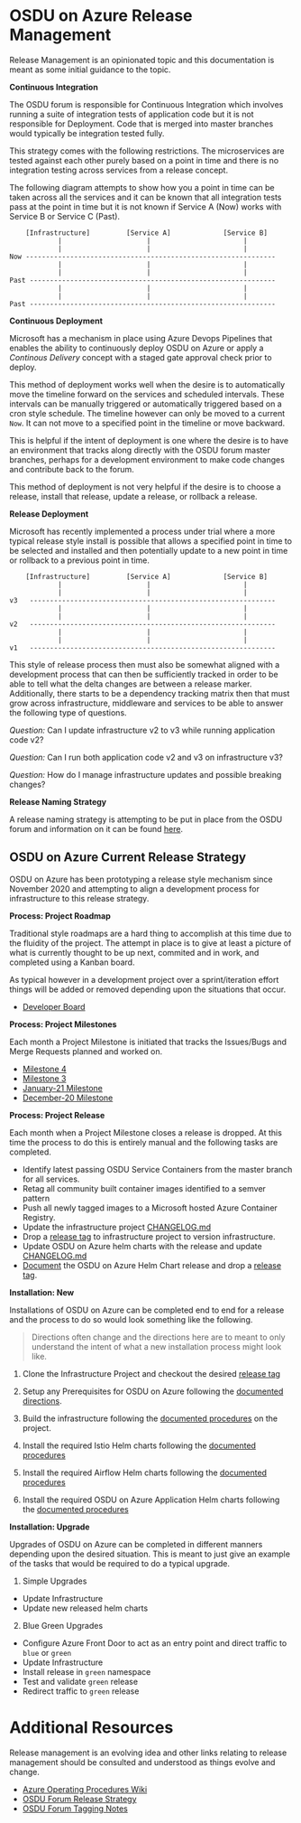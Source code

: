 # OSDU on Azure Release Management

Release Management is an opinionated topic and this documentation is meant as some initial guidance to the topic.

__Continuous Integration__

The OSDU forum is responsible for Continuous Integration which involves running a suite of integration tests of application code but it is not responsible for Deployment.  Code that is merged into master branches would typically be integration tested fully.

This strategy comes with the following restrictions.  The microservices are tested against each other purely based on a point in time and there is no integration testing across services from a release concept.

The following diagram attempts to show how you a point in time can be taken across all the services and it can be known that all integration tests pass at the point in time but it is not known if Service A (Now) works with Service B or Service C (Past).

```
    [Infrastructure]         [Service A]             [Service B]
            |                     |                       |
            |                     |                       |
Now --------------------------------------------------------------
            |                     |                       |
            |                     |                       |
Past -------------------------------------------------------------
            |                     |                       |
            |                     |                       |
Past -------------------------------------------------------------

```

__Continuous Deployment__

Microsoft has a mechanism in place using Azure Devops Pipelines that enables the ability to continuously deploy OSDU on Azure or apply a _Continous Delivery_ concept with a staged gate approval check prior to deploy.

This method of deployment works well when the desire is to automatically move the timeline forward on the services and scheduled intervals.  These intervals can be manually triggered or automatically triggered based on a cron style schedule.  The timeline however can only be moved to a current `Now`.  It can not move to a specified point in the timeline or move backward.

This is helpful if the intent of deployment is one where the desire is to have an environment that tracks along directly with the OSDU forum master branches, perhaps for a development environment to make code changes and contribute back to the forum.

This method of deployment is not very helpful if the desire is to choose a release, install that release, update a release, or rollback a release.

__Release Deployment__

Microsoft has recently implemented a process under trial where a more typical release style install is possible that allows a specified point in time to be selected and installed and then potentially update to a new point in time or rollback to a previous point in time.


```
    [Infrastructure]         [Service A]             [Service B]
            |                     |                       |
            |                     |                       |
v3   -------------------------------------------------------------
            |                     |                       |
            |                     |                       |
v2   -------------------------------------------------------------
            |                     |                       |
            |                     |                       |
v1   -------------------------------------------------------------

```

This style of release process then must also be somewhat aligned with a development process that can then be sufficiently tracked in order to be able to tell what the delta changes are between a release marker.  Additionally, there starts to be a dependency tracking matrix then that must grow across infrastructure, middleware and services to be able to answer the following type of questions.

_Question:_ Can I update infrastructure v2 to v3 while running application code v2?

_Question:_ Can I run both application code v2 and v3 on infrastructure v3?

_Question:_ How do I manage infrastructure updates and possible breaking changes?


__Release Naming Strategy__

A release naming strategy is attempting to be put in place from the OSDU forum and information on it can be found [here](http://osdu.projects.opengroup.org/pmc/work-products/versioning-strategy/).


## OSDU on Azure Current Release Strategy

OSDU on Azure has been prototyping a release style mechanism since November 2020 and attempting to align a development process for infrastructure to this release strategy.

__Process: Project Roadmap__

Traditional style roadmaps are a hard thing to accomplish at this time due to the fluidity of the project.  The attempt in place is to give at least a picture of what is currently thought to be up next, commited and in work, and completed using a Kanban board.

As typical however in a development project over a sprint/iteration effort things will be added or removed depending upon the situations that occur.

- [Developer Board](https://community.opengroup.org/osdu/platform/deployment-and-operations/infra-azure-provisioning/-/boards)


__Process: Project Milestones__

Each month a Project Milestone is initiated that tracks the Issues/Bugs and Merge Requests planned and worked on.

- [Milestone 4](https://community.opengroup.org/osdu/platform/deployment-and-operations/infra-azure-provisioning/-/milestones/7)
- [Milestone 3](https://community.opengroup.org/osdu/platform/deployment-and-operations/infra-azure-provisioning/-/milestones/6)
- [January-21  Milestone](https://community.opengroup.org/osdu/platform/deployment-and-operations/infra-azure-provisioning/-/milestones/5)
- [December-20 Milestone](https://community.opengroup.org/osdu/platform/deployment-and-operations/infra-azure-provisioning/-/milestones/4)

__Process: Project Release__

Each month when a Project Milestone closes a release is dropped.  At this time the process to do this is entirely manual and the following tasks are completed.

- Identify latest passing OSDU Service Containers from the master branch for all services.
- Retag all community built container images identified to a semver pattern
- Push all newly tagged images to a Microsoft hosted Azure Container Registry.
- Update the infrastructure project [CHANGELOG.md](https://community.opengroup.org/osdu/platform/deployment-and-operations/infra-azure-provisioning/-/blob/master/CHANGELOG.md)
- Drop a [release tag](https://community.opengroup.org/osdu/platform/deployment-and-operations/infra-azure-provisioning/-/tags/v0.7.0) to infrastructure project to version infrastructure.
- Update OSDU on Azure helm charts with the release and update [CHANGELOG.md](https://community.opengroup.org/osdu/platform/deployment-and-operations/helm-charts-azure/-/blob/master/CHANGELOG.md)
- [Document](https://community.opengroup.org/osdu/platform/deployment-and-operations/helm-charts-azure/) the OSDU on Azure Helm Chart release and drop a [release tag](https://community.opengroup.org/osdu/platform/deployment-and-operations/helm-charts-azure/-/tags/v0.7.0).


__Installation: New__

Installations of OSDU on Azure can be completed end to end for a release and the process to do so would look something like the following.

> Directions often change and the directions here are to meant to only understand the intent of what a new installation process might look like.

1. Clone the Infrastructure Project and checkout the desired [release tag](https://community.opengroup.org/osdu/platform/deployment-and-operations/infra-azure-provisioning/-/tree/v0.7.0)

2. Setup any Prerequisites for OSDU on Azure following the [documented directions](https://community.opengroup.org/osdu/platform/deployment-and-operations/infra-azure-provisioning/-/blob/v0.7.0/README.md#prerequisites).

2. Build the infrastructure following the [documented procedures](https://community.opengroup.org/osdu/platform/deployment-and-operations/infra-azure-provisioning/-/blob/v0.7.0/README.md) on the project.

3. Install the required Istio Helm charts following the [documented procedures](https://community.opengroup.org/osdu/platform/deployment-and-operations/helm-charts-azure/-/blob/v0.7.0/osdu-istio/README.md)

4. Install the required Airflow Helm charts following the [documented procedures](https://community.opengroup.org/osdu/platform/deployment-and-operations/helm-charts-azure/-/blob/v0.7.0/osdu-airflow/README.md)

5. Install the required OSDU on Azure Application Helm charts following the [documented procedures](https://community.opengroup.org/osdu/platform/deployment-and-operations/helm-charts-azure/-/blob/v0.7.0/osdu-azure/README.md)


__Installation: Upgrade__

Upgrades of OSDU on Azure can be completed in different manners depending upon the desired situation.  This is meant to just give an example of the tasks that would be required to do a typical upgrade.

1. Simple Upgrades

- Update Infrastructure
- Update new released helm charts

2. Blue Green Upgrades

- Configure Azure Front Door to act as an entry point and direct traffic to `blue` or `green`
- Update Infrastructure
- Install release in `green` namespace
- Test and validate `green` release
- Redirect traffic to `green` release


# Additional Resources

Release management is an evolving idea and other links relating to release management should be consulted and understood as things evolve and change.

- [Azure Operating Procedures Wiki](https://community.opengroup.org/osdu/documentation/-/wikis/Azure-Operating-Procedures-for-OSDU#deployment-and-release-management)
- [OSDU Forum Release Strategy](https://community.opengroup.org/osdu/governance/project-management-committee/-/wikis/Release-Strategy)
- [OSDU Forum Tagging Notes](https://community.opengroup.org/osdu/governance/project-management-committee/-/wikis/Release-0.4-Tagging-Notes)
